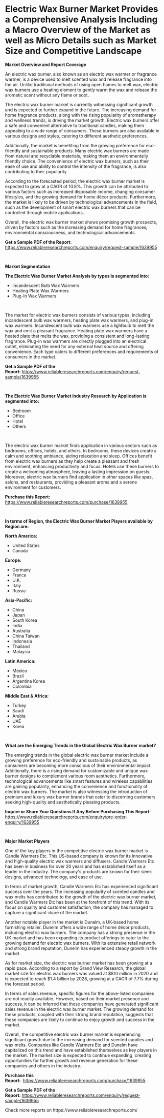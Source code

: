 <p><h1>Electric Wax Burner Market Provides a Comprehensive Analysis Including a Macro Overview of the Market as well as Micro Details such as Market Size and Competitive Landscape</h1></p><p><strong>Market Overview and Report Coverage</strong></p>
<p><p>An electric wax burner, also known as an electric wax warmer or fragrance warmer, is a device used to melt scented wax and release fragrance into the air. Unlike traditional methods of using open flames to melt wax, electric wax burners use a heating element to gently warm the wax and release the aromatic scent without any flame or soot.</p><p>The electric wax burner market is currently witnessing significant growth and is expected to further expand in the future. The increasing demand for home fragrance products, along with the rising popularity of aromatherapy and wellness trends, is driving the market growth. Electric wax burners offer a safe and convenient alternative to traditional candles, making them appealing to a wide range of consumers. These burners are also available in various designs and styles, catering to different aesthetic preferences.</p><p>Additionally, the market is benefiting from the growing preference for eco-friendly and sustainable products. Many electric wax burners are made from natural and recyclable materials, making them an environmentally friendly choice. The convenience of electric wax burners, such as their ease of use and ability to control the intensity of the fragrance, is also contributing to their popularity.</p><p>According to the forecasted period, the electric wax burner market is expected to grow at a CAGR of 10.8%. This growth can be attributed to various factors such as increased disposable income, changing consumer lifestyles, and the growing demand for home décor products. Furthermore, the market is likely to be driven by technological advancements in the field, such as the development of smart electric wax burners that can be controlled through mobile applications.</p><p>Overall, the electric wax burner market shows promising growth prospects, driven by factors such as the increasing demand for home fragrances, environmental consciousness, and technological advancements.</p></p>
<p><strong>Get a Sample PDF of the Report:</strong> <a href="https://www.reliableresearchreports.com/enquiry/request-sample/1639955">https://www.reliableresearchreports.com/enquiry/request-sample/1639955</a></p>
<p>&nbsp;</p>
<p><strong>Market Segmentation</strong></p>
<p><strong>The Electric Wax Burner Market Analysis by types is segmented into:</strong></p>
<p><ul><li>Incandescent Bulb Wax Warmers</li><li>Heating Plate Wax Warmers</li><li>Plug-In Wax Warmers</li></ul></p>
<p>&nbsp;</p>
<p><p>The market for electric wax burners consists of various types, including incandescent bulb wax warmers, heating plate wax warmers, and plug-in wax warmers. Incandescent bulb wax warmers use a lightbulb to melt the wax and emit a pleasant fragrance. Heating plate wax warmers have a heated plate that melts the wax, providing a consistent and long-lasting fragrance. Plug-in wax warmers are directly plugged into an electrical outlet, eliminating the need for any external heat source and offering convenience. Each type caters to different preferences and requirements of consumers in the market.</p></p>
<p><strong>Get a Sample PDF of the Report:</strong>&nbsp;<a href="https://www.reliableresearchreports.com/enquiry/request-sample/1639955">https://www.reliableresearchreports.com/enquiry/request-sample/1639955</a></p>
<p>&nbsp;</p>
<p><strong>The Electric Wax Burner Market Industry Research by Application is segmented into:</strong></p>
<p><ul><li>Bedroom</li><li>Office</li><li>Hotel</li><li>Others</li></ul></p>
<p>&nbsp;</p>
<p><p>The electric wax burner market finds application in various sectors such as bedrooms, offices, hotels, and others. In bedrooms, these devices create a calm and soothing ambiance, aiding relaxation and sleep. Offices benefit from electric wax burners as they help create a pleasant and fresh environment, enhancing productivity and focus. Hotels use these burners to create a welcoming atmosphere, leaving a lasting impression on guests. Moreover, electric wax burners find application in other spaces like spas, salons, and restaurants, providing a pleasant aroma and a serene environment for customers.</p></p>
<p><strong>Purchase this Report:</strong>&nbsp; <a href="https://www.reliableresearchreports.com/purchase/1639955">https://www.reliableresearchreports.com/purchase/1639955</a></p>
<p>&nbsp;</p>
<p><strong>In terms of Region, the Electric Wax Burner Market Players available by Region are:</strong></p>
<p>
    <p> <strong> North America: </strong>
        <ul>
            <li>United States</li>
            <li>Canada</li>
        </ul>
        </p> 
    <p> <strong> Europe: </strong>
        <ul>
            <li>Germany</li>
            <li>France</li>
            <li>U.K.</li>
            <li>Italy</li>
            <li>Russia</li>
        </ul>
        </p> 
    <p> <strong> Asia-Pacific: </strong>
        <ul>
            <li>China</li>
            <li>Japan</li>
            <li>South Korea</li>
            <li>India</li>
            <li>Australia</li>
            <li>China Taiwan</li>
            <li>Indonesia</li>
            <li>Thailand</li>
            <li>Malaysia</li>
        </ul>
        </p> 
    <p> <strong> Latin America: </strong>
        <ul>
            <li>Mexico</li>
            <li>Brazil</li>
            <li>Argentina Korea</li>
            <li>Colombia</li>
        </ul>
        </p> 
    <p> <strong> Middle East & Africa: </strong>
        <ul>
            <li>Turkey</li>
            <li>Saudi</li>
            <li>Arabia</li>
            <li>UAE</li>
            <li>Korea</li>
        </ul>
    </p>
    </p>
<p>&nbsp;</p>
<p><strong>What are the Emerging Trends in the Global Electric Wax Burner market?</strong></p>
<p><p>The emerging trends in the global electric wax burner market include a growing preference for eco-friendly and sustainable products, as consumers are becoming more conscious of their environmental impact. Additionally, there is a rising demand for customizable and unique wax burner designs to complement various room aesthetics. Furthermore, technological advancements like smart features and wireless capabilities are gaining popularity, enhancing the convenience and functionality of electric wax burners. The market is also witnessing the introduction of premium and luxury wax burner brands that cater to discerning customers seeking high-quality and aesthetically pleasing products.</p></p>
<p><strong>Inquire or Share Your Questions If Any Before Purchasing This Report</strong>- <a href="https://www.reliableresearchreports.com/enquiry/pre-order-enquiry/1639955">https://www.reliableresearchreports.com/enquiry/pre-order-enquiry/1639955</a></p>
<p>&nbsp;</p>
<p><strong>Major Market Players</strong></p>
<p><p>One of the key players in the competitive electric wax burner market is Candle Warmers Etc. This US-based company is known for its innovative and high-quality electric wax warmers and diffusers. Candle Warmers Etc has been in business for over 20 years and has established itself as a leader in the industry. The company's products are known for their sleek designs, advanced technology, and ease of use. </p><p>In terms of market growth, Candle Warmers Etc has experienced significant success over the years. The increasing popularity of scented candles and wax melts has contributed to the growth of the electric wax burner market, and Candle Warmers Etc has been at the forefront of this trend. With its focus on quality and customer satisfaction, the company has managed to capture a significant share of the market.</p><p>Another notable player in the market is Dunelm, a UK-based home furnishing retailer. Dunelm offers a wide range of home décor products, including electric wax burners. The company has a strong presence in the UK market and has been expanding its product offerings to cater to the growing demand for electric wax burners. With its extensive retail network and strong brand reputation, Dunelm has experienced steady growth in the market.</p><p>As for market size, the electric wax burner market has been growing at a rapid pace. According to a report by Grand View Research, the global market size for electric wax burners was valued at $810 million in 2020 and is expected to reach $1.4 billion by 2028, growing at a CAGR of 7.7% during the forecast period.</p><p>In terms of sales revenue, specific figures for the above-listed companies are not readily available. However, based on their market presence and success, it can be inferred that these companies have generated significant sales revenue in the electric wax burner market. The growing demand for these products, coupled with their strong brand reputation, suggests that these companies are likely to continue to enjoy growth and success in the market.</p><p>Overall, the competitive electric wax burner market is experiencing significant growth due to the increasing demand for scented candles and wax melts. Companies like Candle Warmers Etc and Dunelm have capitalized on this trend and have established themselves as key players in the market. The market size is expected to continue expanding, creating opportunities for further growth and revenue generation for these companies and others in the industry.</p></p>
<p><strong>Purchase this Report:</strong>&nbsp;&nbsp;<a href="https://www.reliableresearchreports.com/purchase/1639955">https://www.reliableresearchreports.com/purchase/1639955</a></p>
<p></p>
<p><strong>Get a Sample PDF of the Report:</strong>&nbsp;<a href="https://www.reliableresearchreports.com/enquiry/request-sample/1639955">https://www.reliableresearchreports.com/enquiry/request-sample/1639955</a></p>
<p>Check more reports on https://www.reliableresearchreports.com/</p>